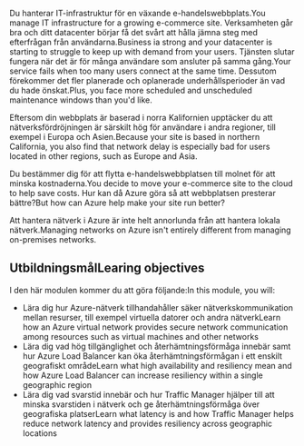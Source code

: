 <span data-ttu-id="94ca7-101">Du hanterar IT-infrastruktur för en växande e-handelswebbplats.</span><span class="sxs-lookup"><span data-stu-id="94ca7-101">You manage IT infrastructure for a growing e-commerce site.</span></span> <span data-ttu-id="94ca7-102">Verksamheten går bra och ditt datacenter börjar få det svårt att hålla jämna steg med efterfrågan från användarna.</span><span class="sxs-lookup"><span data-stu-id="94ca7-102">Business ia strong and your datacenter is starting to struggle to keep up with demand from your users.</span></span> <span data-ttu-id="94ca7-103">Tjänsten slutar fungera när det är för många användare som ansluter på samma gång.</span><span class="sxs-lookup"><span data-stu-id="94ca7-103">Your service fails when too many users connect at the same time.</span></span> <span data-ttu-id="94ca7-104">Dessutom förekommer det fler planerade och oplanerade underhållsperioder än vad du hade önskat.</span><span class="sxs-lookup"><span data-stu-id="94ca7-104">Plus, you face more scheduled and unscheduled maintenance windows than you'd like.</span></span> 

<span data-ttu-id="94ca7-105">Eftersom din webbplats är baserad i norra Kalifornien upptäcker du att nätverksfördröjningen är särskilt hög för användare i andra regioner, till exempel i Europa och Asien.</span><span class="sxs-lookup"><span data-stu-id="94ca7-105">Because your site is based in northern California, you also find that network delay is especially bad for users located in other regions, such as Europe and Asia.</span></span>

<span data-ttu-id="94ca7-106">Du bestämmer dig för att flytta e-handelswebbplatsen till molnet för att minska kostnaderna.</span><span class="sxs-lookup"><span data-stu-id="94ca7-106">You decide to move your e-commerce site to the cloud to help save costs.</span></span> <span data-ttu-id="94ca7-107">Hur kan då Azure göra så att webbplatsen presterar bättre?</span><span class="sxs-lookup"><span data-stu-id="94ca7-107">But how can Azure help make your site run better?</span></span>

<span data-ttu-id="94ca7-108">Att hantera nätverk i Azure är inte helt annorlunda från att hantera lokala nätverk.</span><span class="sxs-lookup"><span data-stu-id="94ca7-108">Managing networks on Azure isn't entirely different from managing on-premises networks.</span></span> 

## <a name="learing-objectives"></a><span data-ttu-id="94ca7-109">Utbildningsmål</span><span class="sxs-lookup"><span data-stu-id="94ca7-109">Learing objectives</span></span>

<span data-ttu-id="94ca7-110">I den här modulen kommer du att göra följande:</span><span class="sxs-lookup"><span data-stu-id="94ca7-110">In this module, you will:</span></span>

- <span data-ttu-id="94ca7-111">Lära dig hur Azure-nätverk tillhandahåller säker nätverkskommunikation mellan resurser, till exempel virtuella datorer och andra nätverk</span><span class="sxs-lookup"><span data-stu-id="94ca7-111">Learn how an Azure virtual network provides secure network communication among resources such as virtual machines and other networks</span></span>
- <span data-ttu-id="94ca7-112">Lära dig vad hög tillgänglighet och återhämtningsförmåga innebär samt hur Azure Load Balancer kan öka återhämtningsförmågan i ett enskilt geografiskt område</span><span class="sxs-lookup"><span data-stu-id="94ca7-112">Learn what high availability and resiliency mean and how Azure Load Balancer can increase resiliency within a single geographic region</span></span>
- <span data-ttu-id="94ca7-113">Lära dig vad svarstid innebär och hur Traffic Manager hjälper till att minska svarstiden i nätverk och ge återhämtningsförmåga över geografiska platser</span><span class="sxs-lookup"><span data-stu-id="94ca7-113">Learn what latency is and how Traffic Manager helps reduce network latency and provides resiliency across geographic locations</span></span>
